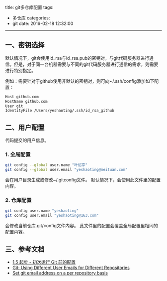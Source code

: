 title: git多仓库配置
tags:
  - 多仓库
categories:
  - git
date: 2016-02-18 12:32:00
---

## 一、密钥选择
默认情况下，git会使用id_rsa与id_rsa.pub的密钥对，与git代码服务器进行通信。但是，对于同一台机器需要与不同的git代码服务器进行通信的需求，则需要进行特别指定。

例如：需要针对于github使用非默认的密钥对，则可向~/.ssh/config添加如下配置：
``` bash
Host github.com
HostName github.com
User git
IdentityFile /Users/yeshaoting/.ssh/id_rsa_github
```


## 二、用户配置
代码提交的用户信息。

### 1. 全局配置
``` bash
git config --global user.name "叶绍亭"
git config --global user.email "yeshaoting@meituan.com"
```

会在用户目录生成或修改~/.gitconfig文件。
默认情况下，会使用此文件里的配置内容。


### 2. 仓库配置
``` bash
git config user.name "yeshaoting"
git config user.email "yeshaoting@163.com"
```

会修改当前仓库.git/config文件内容。
此文件里的配置会覆盖全局配置里相同的配置内容。


## 三、参考文档
 - [1.5 起步 - 初次运行 Git 前的配置](https://git-scm.com/book/zh/v1/起步-初次运行-Git-前的配置)
 - [Git: Using Different User Emails for Different Repositories](https://orrsella.com/2013/08/10/git-using-different-user-emails-for-different-repositories/)
 - [Set git email address on a per repository basis](http://dereenigne.org/git/set-git-email-address-on-a-per-repository-basis)